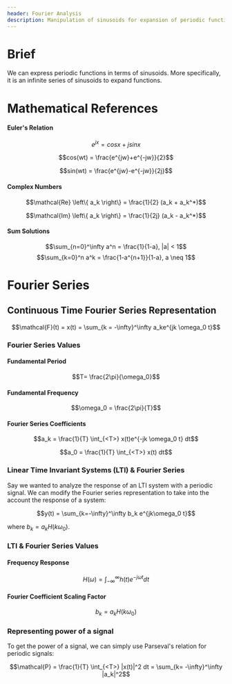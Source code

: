 ```yaml
---
header: Fourier Analysis
description: Manipulation of sinusoids for expansion of periodic functions.
---
```


# Brief
We can express periodic functions in terms of sinusoids. More specifically, it is an infinite series of sinusoids to expand functions.

# Mathematical References

#### Euler's Relation

$$e^{jx}=cosx+jsinx$$

$$cos(wt) = \frac{e^{jw}+e^{-jw}}{2}$$

$$sin(wt) = \frac{e^{jw}-e^{-jw}}{2j}$$

#### Complex Numbers

$$\mathcal{Re} \left\{ a_k \right\} = \frac{1}{2} (a_k + a_k^*)$$

$$\mathcal{Im} \left\{ a_k \right\} = \frac{1}{2j} (a_k - a_k^*)$$

#### Sum Solutions

$$\sum_{n=0}^\infty a^n = \frac{1}{1-a}, |a| < 1$$
$$\sum_{k=0}^n a^k = \frac{1-a^{n+1}}{1-a}, a \neq 1$$

# Fourier Series

## Continuous Time Fourier Series Representation

$$\mathcal{F}(t) = x(t) = \sum_{k = -\infty}^\infty a_ke^{jk \omega_0 t}$$

### Fourier Series Values

#### Fundamental Period

$$T= \frac{2\pi}{\omega_0}$$

#### Fundamental Frequency

$$\omega_0 = \frac{2\pi}{T}$$

#### Fourier Series Coefficients

$$a_k = \frac{1}{T} \int_{<T>} x(t)e^{-jk \omega_0 t} dt$$

$$a_0 = \frac{1}{T} \int_{<T>} x(t) dt$$

### Linear Time Invariant Systems (LTI) & Fourier Series

Say we wanted to analyze the response of an LTI system with a periodic signal. We can modify the Fourier series representation to take into the account the response of a system:

$$y(t) = \sum_{k=-\infty}^\infty b_k e^{jk\omega_0 t}$$

where $b_k=a_k H(k \omega_0)$.

### LTI & Fourier Series Values

#### Frequency Response

$$H(\omega) = \int_{-\infty}^\infty h(t) e^{-j\omega t} dt$$

#### Fourier Coefficient Scaling Factor

$$b_k = a_k H(k \omega_0)$$

### Representing power of a signal

To get the power of a signal, we can simply use Parseval's relation for periodic signals:

$$\mathcal{P} = \frac{1}{T} \int_{<T>} |x(t)|^2 dt = \sum_{k= -\infty}^\infty |a_k|^2$$
